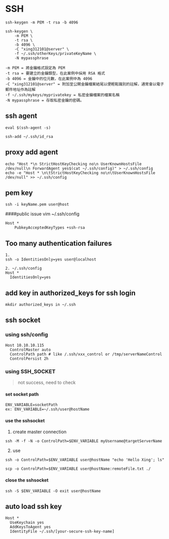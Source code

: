 # SSH

```
ssh-keygen -m PEM -t rsa -b 4096

ssh-keygen \
    -m PEM \
    -t rsa \
    -b 4096 \
    -C "xing312101@server" \
    -f ~/.ssh/otherKeys/privateKeyName \
    -N mypassphrase

-m PEM = 將金鑰格式設定為 PEM
-t rsa = 要建立的金鑰類型，在此案例中採用 RSA 格式
-b 4096 = 金鑰中的位元數，在此案例中為 4096
-C "xing312101@server" = 附加至公開金鑰檔案結尾以便輕鬆識別的註解，通常會以電子郵件地址作為註解
-f ~/.ssh/mykeys/myprivatekey = 私密金鑰檔案的檔案名稱
-N mypassphrase = 存取私密金鑰的密碼。
```

## ssh agent
```
eval $(ssh-agent -s)

ssh-add ~/.ssh/id_rsa
```

## proxy add agent
```
echo "Host *\n StrictHostKeyChecking no\n UserKnownHostsFile /dev/null\n ForwardAgent yes$(cat ~/.ssh/config)" > ~/.ssh/config
echo -e "Host * \n\tStrictHostKeyChecking no\n\tUserKnownHostsFile /dev/null" >> ~/.ssh/config
```


## pem key

```
ssh -i keyName.pem user@host
```

####public issue
vim  ~/.ssh/config
```
Host *
    PubkeyAcceptedKeyTypes +ssh-rsa
```

## Too many authentication failures
```
1.
ssh -o IdentitiesOnly=yes user@localhost

2. ~/.ssh/config
Host *
  IdentitiesOnly=yes
```


## add key in authorized_keys for ssh login
```
mkdir authorized_keys in ~/.ssh
```


## ssh socket
### using ssh/config
```
Host 10.10.10.115
  ControlMaster auto
  ControlPath path # like /.ssh/xxx_control or /tmp/serverNameControl
  ControlPersist 2h
```

### using SSH_SOCKET
> not success, need to check
#### set socket path
```
ENV_VARIABLE=socketPath
ex: ENV_VARIABLE=~/.ssh/user@hostName
```

#### use the sshsocket
1. create master connection
```
ssh -M -f -N -o ControlPath=$ENV_VARIABLE myUsername@targetServerName
```

2. use
```
ssh -o ControlPath=$ENV_VARIABLE user@hostName "echo 'Hello Xing'; ls"

scp -o ControlPath=$ENV_VARIABLE user@hostName:remoteFile.txt ./
```

#### close the sshsocket
```
ssh -S $ENV_VARIABLE -O exit user@hostName
```

## auto load ssh key
```
Host *
  UseKeychain yes
  AddKeysToAgent yes
  IdentityFile ~/.ssh/[your-secure-ssh-key-name]
```